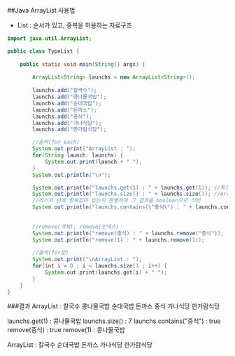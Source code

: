 ##Java ArrayList 사용법
- List : 순서가 있고, 중복을 허용하는 자료구조

```java
import java.util.ArrayList;

public class TypeList {
	
	public static void main(String[] args) {
		
		ArrayList<String> launchs = new ArrayList<String>();
		
		launchs.add("칼국수");
		launchs.add("콩나물국밥");
		launchs.add("순대국밥");
		launchs.add("돈까스");
		launchs.add("중식");
		launchs.add("가나식당");
		launchs.add("한가람식당");

		//출력(for each)
		System.out.print("ArrayList : ");
		for(String launch: launchs) {
			System.out.print(launch + " ");
		}
		System.out.println("\n");

		System.out.println("launchs.get(1) : " + launchs.get(1)); //특정 index 값 추출
		System.out.println("launchs.size() : " + launchs.size()); //ArrayList의 갯수 리턴
		//리스트 안에 항목값이 있는지 판별하여 그 결과를 boolean으로 리턴
        System.out.println("launchs.contains(\"중식\") : " + launchs.contains("중식"));	
        
		
		//remove(객체), remove(인덱스)
		System.out.println("remove(중식) : " + launchs.remove("중식"));
		System.out.println("remove(1) : " + launchs.remove(1));
		
		//출력(for문)
		System.out.print("\nArrayList : ");
		for(int i = 0 ; i < launchs.size() ; i++) {
			System.out.print(launchs.get(i) + " ");
		}
	}
}
```

###결과
ArrayList : 칼국수 콩나물국밥 순대국밥 돈까스 중식 가나식당 한가람식당 

launchs.get(1) : 콩나물국밥
launchs.size() : 7
launchs.contains("중식") : true
remove(중식) : true
remove(1) : 콩나물국밥

ArrayList : 칼국수 순대국밥 돈까스 가나식당 한가람식당 